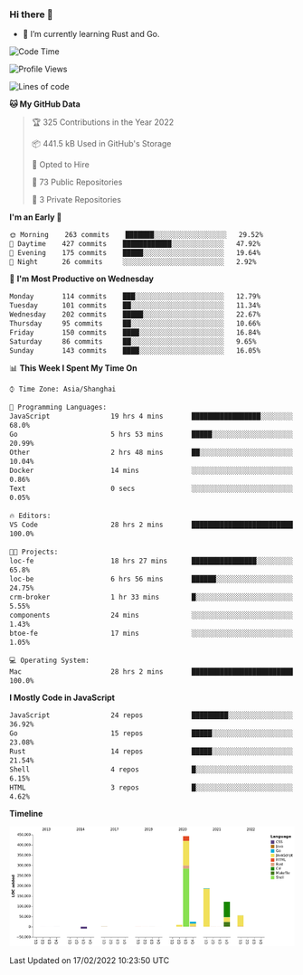 ### Hi there 👋

- 🌱 I’m currently learning Rust and Go.

<!--START_SECTION:waka-->
![Code Time](http://img.shields.io/badge/Code%20Time-245%20hrs%207%20mins-blue)

![Profile Views](http://img.shields.io/badge/Profile%20Views-0-blue)

![Lines of code](https://img.shields.io/badge/From%20Hello%20World%20I%27ve%20Written-838%20Thousand%20lines%20of%20code-blue)

**🐱 My GitHub Data** 

> 🏆 325 Contributions in the Year 2022
 > 
> 📦 441.5 kB Used in GitHub's Storage 
 > 
> 💼 Opted to Hire
 > 
> 📜 73 Public Repositories 
 > 
> 🔑 3 Private Repositories  
 > 
**I'm an Early 🐤** 

```text
🌞 Morning    263 commits    ███████░░░░░░░░░░░░░░░░░░   29.52% 
🌆 Daytime    427 commits    ████████████░░░░░░░░░░░░░   47.92% 
🌃 Evening    175 commits    █████░░░░░░░░░░░░░░░░░░░░   19.64% 
🌙 Night      26 commits     ░░░░░░░░░░░░░░░░░░░░░░░░░   2.92%

```
📅 **I'm Most Productive on Wednesday** 

```text
Monday       114 commits    ███░░░░░░░░░░░░░░░░░░░░░░   12.79% 
Tuesday      101 commits    ██░░░░░░░░░░░░░░░░░░░░░░░   11.34% 
Wednesday    202 commits    █████░░░░░░░░░░░░░░░░░░░░   22.67% 
Thursday     95 commits     ██░░░░░░░░░░░░░░░░░░░░░░░   10.66% 
Friday       150 commits    ████░░░░░░░░░░░░░░░░░░░░░   16.84% 
Saturday     86 commits     ██░░░░░░░░░░░░░░░░░░░░░░░   9.65% 
Sunday       143 commits    ████░░░░░░░░░░░░░░░░░░░░░   16.05%

```


📊 **This Week I Spent My Time On** 

```text
⌚︎ Time Zone: Asia/Shanghai

💬 Programming Languages: 
JavaScript               19 hrs 4 mins       █████████████████░░░░░░░░   68.0% 
Go                       5 hrs 53 mins       █████░░░░░░░░░░░░░░░░░░░░   20.99% 
Other                    2 hrs 48 mins       ██░░░░░░░░░░░░░░░░░░░░░░░   10.04% 
Docker                   14 mins             ░░░░░░░░░░░░░░░░░░░░░░░░░   0.86% 
Text                     0 secs              ░░░░░░░░░░░░░░░░░░░░░░░░░   0.05%

🔥 Editors: 
VS Code                  28 hrs 2 mins       █████████████████████████   100.0%

🐱‍💻 Projects: 
loc-fe                   18 hrs 27 mins      ████████████████░░░░░░░░░   65.8% 
loc-be                   6 hrs 56 mins       ██████░░░░░░░░░░░░░░░░░░░   24.75% 
crm-broker               1 hr 33 mins        █░░░░░░░░░░░░░░░░░░░░░░░░   5.55% 
components               24 mins             ░░░░░░░░░░░░░░░░░░░░░░░░░   1.43% 
btoe-fe                  17 mins             ░░░░░░░░░░░░░░░░░░░░░░░░░   1.05%

💻 Operating System: 
Mac                      28 hrs 2 mins       █████████████████████████   100.0%

```

**I Mostly Code in JavaScript** 

```text
JavaScript               24 repos            █████████░░░░░░░░░░░░░░░░   36.92% 
Go                       15 repos            █████░░░░░░░░░░░░░░░░░░░░   23.08% 
Rust                     14 repos            █████░░░░░░░░░░░░░░░░░░░░   21.54% 
Shell                    4 repos             █░░░░░░░░░░░░░░░░░░░░░░░░   6.15% 
HTML                     3 repos             █░░░░░░░░░░░░░░░░░░░░░░░░   4.62%

```


**Timeline**

![Chart not found](https://raw.githubusercontent.com/elton/elton/main/charts/bar_graph.png) 


 Last Updated on 17/02/2022 10:23:50 UTC
<!--END_SECTION:waka-->

<!--
**elton/elton** is a ✨ _special_ ✨ repository because its `README.md` (this file) appears on your GitHub profile.

Here are some ideas to get you started:

- 🔭 I’m currently working on ...
- 🌱 I’m currently learning ...
- 👯 I’m looking to collaborate on ...
- 🤔 I’m looking for help with ...
- 💬 Ask me about ...
- 📫 How to reach me: ...
- 😄 Pronouns: ...
- ⚡ Fun fact: ...
-->
